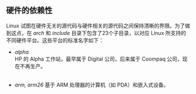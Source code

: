 ## 硬件的依赖性

Linux 试图在硬件无关的源代码与硬件相关的源代码之间保持清晰的界限。为了做到这点，在 *arch* 和 *include* 目录下包含了23个子目录，以对应 Linux 所支持的不同硬件平台。这些平台的标准名字如下：

* *alpha*  
HP 的 Alpha 工作站，最早属于 Digital 公司，后来属于 Coompaq 公司，现在不再生产。  
&emsp;

* *arm, arm26*
基于 ARM 处理器的计算机（如 PDA）和嵌入式设备。
